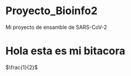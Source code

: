 # Proyecto_Bioinfo2
Mi proyecto de ensamble de SARS-CoV-2
<h1 color="purple"> Hola esta es mi bitacora </h1>
$\frac{1}{2}$

